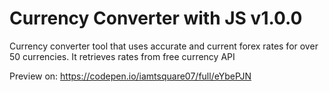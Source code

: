 # Currency Converter with JS v1.0.0
Currency converter tool that uses accurate and current forex rates for over 50 currencies. It retrieves rates from free currency API

Preview on: https://codepen.io/iamtsquare07/full/eYbePJN
